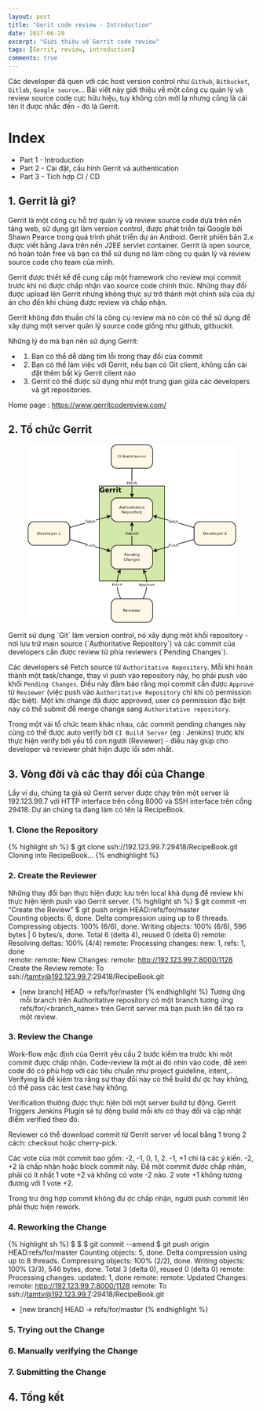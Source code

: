 ```yaml
---
layout: post
title: "Gerit code review - Introduction"
date: 2017-06-28
excerpt: "Giới thiệu về Gerrit code review"
tags: [Gerrit, review, introduction]
comments: true
---
```


Các developer đã quen với các host version control như `Github`, `Bitbucket`, `Gitlab`, `Google source`...
Bài viết này giới thiệu về một công cụ quản lý và review source code cực hữu hiệu, tuy không còn mới lạ nhưng cũng là cái tên ít được nhắc đến - đó là Gerrit.

# Index
* Part 1 - Introduction
* Part 2 - Cài đặt, cấu hình Gerrit và authentication
* Part 3 - Tích hợp CI / CD

## 1. Gerrit là gì?

Gerrit là một công cụ hỗ trợ quản lý và review source code dựa trên nền tảng web, sử dụng git làm version control, được phát triển tại Google bởi Shawn Pearce trong quá trình phát triển dự án Android. Gerrit phiên bản 2.x được viết bằng Java trên nền J2EE servlet container. Gerrit là open source, nó hoàn toàn free và bạn có thể sử dụng nó làm công cụ quản lý và review source code cho team của mình.

Gerrit được thiết kế để cung cấp một framework cho review mọi commit trước khi nó được chấp nhận vào source code chính thức. Những thay đổi  được upload lên Gerrit nhưng không thực sự trở thành một chỉnh sửa của dự án cho đến khi chúng được review và chấp nhận.

Gerrit không đơn thuần chỉ là công cụ review mà nó còn có thể sử dụng để xây dựng một server quản lý source code giống như github, gitbuckit.

Những lý do mà bạn nên sử dụng Gerrit:
* 1. Bạn có thể dễ dàng tìm lỗi trong thay đổi của commit
* 2. Bạn có thể làm việc với Gerrit, nếu bạn có Git client, không cần cài đặt thêm bất kỳ Gerrit client nào
* 3. Gerrit có thể được sử dụng như một trung gian giữa các developers và git repositories.

Home page : https://www.gerritcodereview.com/

## 2. Tổ chức Gerrit

<figure>
	<a href="https://raw.githubusercontent.com/redsiren204/redsiren204.github.io/master/resources/gerrit-part1/intro-quick-central-gerrit.png"><img src="https://raw.githubusercontent.com/redsiren204/redsiren204.github.io/master/resources/gerrit-part1/intro-quick-central-gerrit.png"></a>
</figure>
Gerrit sử dụng `Git` làm version control, nó xây dựng một khối repository - nơi lưu trữ main source (`Authoritative Repository`) và các commit của developers cần được review từ phía reviewers (`Pending Changes`).

Các developers sẽ Fetch source từ `Authoritative Repository`. Mỗi khi hoàn thành một task/change, thay vì push vào repository này, họ phải push vào khối `Pending Changes`. Điều này đảm bảo rằng mọi commit cần được `Approve` từ `Reviewer` (việc push vào `Authoritative Repository` chỉ khi có permission đặc biệt). Một khi change đã được approved, user có permission đặc biệt này có thể submit để merge change sang `Authoritative repository`.

Trong một vài tổ chức team khác nhau, các commit pending changes này cũng có thể được auto verify bởi `CI Build Server` (eg : Jenkins) trước khi thực hiện verify bởi yếu tố con người (Reviewer) - điều này giúp cho developer và reviewer phát hiện được lỗi sớm nhất.

## 3. Vòng đời và các thay đổi của Change

Lấy ví dụ, chúng ta giả sử Gerrit server được chạy trên một server là 192.123.99.7 với HTTP interface trên cổng 8000 và SSH interface trên cổng 29418. Dự án chúng ta đang làm có tên là RecipeBook.

### 1. Clone the Repository
{% highlight sh %}
$ git clone ssh://192.123.99.7:29418/RecipeBook.git
Cloning into RecipeBook…
{% endhighlight %}

### 2. Create the Reviewer
Những thay đổi bạn thực hiện được lưu trên local khả dụng để review khi thực hiện lệnh push vào Gerrit server.
{% highlight sh %}
$ git commit -m “Create the Review”
$ git push origin HEAD:refs/for/master                                                  
Counting objects: 6, done.
Delta compression using up to 8 threads.
Compressing objects: 100% (6/6), done.
Writing objects: 100% (6/6), 596 bytes | 0 bytes/s, done.
Total 6 (delta 4), reused 0 (delta 0)
remote: Resolving deltas: 100% (4/4)
remote: Processing changes: new: 1, refs: 1, done    
remote: 
remote: New Changes:
remote:   http://192.123.99.7:8000/1128 Create the Review
remote: 
To ssh://tamtv@192.123.99.7:29418/RecipeBook.git
* [new branch]      HEAD -> refs/for/master
{% endhighlight %}
Tương ứng mỗi branch trên Authoritative repository có một branch tương ứng refs/for/<branch_name> trên Gerrit server mà bạn push lên để tạo ra một review.

### 3. Review the Change
Work-flow mặc định của Gerrit yêu cầu 2 bước kiểm tra trước khi một commit được chấp nhận. Code-review là một ai đó nhìn vào code, để xem code đó có phù hợp với các tiêu chuẩn như project guideline, intent,.. Verifying là để kỉêm tra rằng sự thay đổi này có thể build đư ợc hay không, có thể pass các test case hay không.

Verification thường được thực hịên bởi một server build tự động. Gerrit Triggers Jenkins Plugin sẽ tự động build mỗi khi có thay đổi và cập nhật điểm verified theo đó.

Reviewer có thể download commit từ Gerrit server về local bằng 1 trong 2 cách: checkout hoặc cherry-pick.

Các vote của một commit bao gồm: -2, -1, 0, 1, 2.
-1, +1 chỉ là các ý kiến. -2, +2 là chấp nhận hoặc block commit này.
Để một commit được chấp nhận, phải có ít nhất 1 vote +2 và không có vote -2 nào.
2 vote +1 không tương đương với 1 vote +2.

Trong trư ờng hợp commit không đư ợc chấp nhận, người push commit lên phải thực hiện rework.

### 4. Reworking the Change
{% highlight sh %}
$ <checkout first commit>
$ <rework>
$ git commit --amend
$ git push origin HEAD:refs/for/master
Counting objects: 5, done.
Delta compression using up to 8 threads.
Compressing objects: 100% (2/2), done.
Writing objects: 100% (3/3), 546 bytes, done.
Total 3 (delta 0), reused 0 (delta 0)
remote: Processing changes: updated: 1, done
remote:
remote: Updated Changes:
remote:   http://192.123.99.7:8000/1128
remote:
To ssh://tamtv@192.123.99.7:29418/RecipeBook.git
 * [new branch]      HEAD -> refs/for/master
 {% endhighlight %}

 ### 5. Trying out the Change

 ### 6. Manually verifying the Change

 ### 7. Submitting the Change

 ## 4. Tổng kết